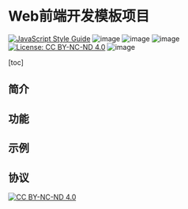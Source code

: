 # Web前端开发模板项目

[![JavaScript Style Guide](https://img.shields.io/badge/code_style-standard-green.svg)](https://standardjs.com)  ![image](https://img.shields.io/badge/node-%3E%3D%208.0.0-yellowgreen.svg) ![image](https://img.shields.io/badge/build-passing-brightgreen.svg) ![image](https://img.shields.io/badge/typescript-90%25-blue.svg) [![License: CC BY-NC-ND 4.0](https://img.shields.io/badge/License-CC%20BY--NC--ND%204.0-red.svg)](https://creativecommons.org/licenses/by-nc-nd/4.0/) ![image](https://img.shields.io/github/languages/code-size/vibodev/goat-web-template-ts.svg)


[toc]

## 简介

## 功能

## 示例

## 协议

[![CC BY-NC-ND 4.0](https://licensebuttons.net/l/by-nc-nd/3.0/88x31.png)](https://creativecommons.org/licenses/by-nc-nd/4.0/deed.zh)
